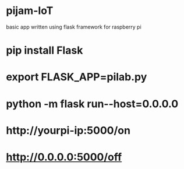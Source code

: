# pijam-IoT
basic app written using flask framework for raspberry pi
# pip install Flask
# export FLASK_APP=pilab.py
# python -m flask run--host=0.0.0.0  
# http://yourpi-ip:5000/on
# http://0.0.0.0:5000/off

